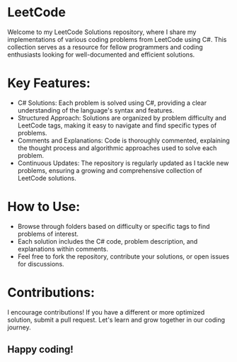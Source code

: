 # LeetCode
Welcome to my LeetCode Solutions repository, where I share my implementations of various coding problems from LeetCode using C#. This collection serves as a resource for fellow programmers and coding enthusiasts looking for well-documented and efficient solutions.

# Key Features:

- C# Solutions: Each problem is solved using C#, providing a clear understanding of the language's syntax and features.
- Structured Approach: Solutions are organized by problem difficulty and LeetCode tags, making it easy to navigate and find specific types of problems.
- Comments and Explanations: Code is thoroughly commented, explaining the thought process and algorithmic approaches used to solve each problem.
- Continuous Updates: The repository is regularly updated as I tackle new problems, ensuring a growing and comprehensive collection of LeetCode solutions.


# How to Use:

- Browse through folders based on difficulty or specific tags to find problems of interest.
- Each solution includes the C# code, problem description, and explanations within comments.
- Feel free to fork the repository, contribute your solutions, or open issues for discussions.


# Contributions:
I encourage contributions! If you have a different or more optimized solution, submit a pull request. Let's learn and grow together in our coding journey.

## Happy coding!
